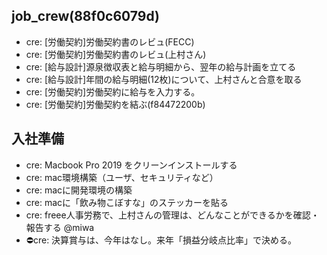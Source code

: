 job_crew(88f0c6079d)
---

- cre: [労働契約]労働契約書のレビュ(FECC)
- cre: [労働契約]労働契約書のレビュ(上村さん)
- cre: [給与設計]源泉徴収表と給与明細から、翌年の給与計画を立てる
- cre: [給与設計]年間の給与明細(12枚)について、上村さんと合意を取る
- cre: [労働契約]労働契約に給与を入力する。
- cre: [労働契約]労働契約を結ぶ(f84472200b)


## 入社準備
- cre: Macbook Pro 2019 をクリーンインストールする
- cre: mac環境構築（ユーザ、セキュリティなど）
- cre: macに開発環境の構築
- cre: macに「飲み物こぼすな」のステッカーを貼る
- cre: freee人事労務で、上村さんの管理は、どんなことができるかを確認・報告する @miwa
- ⛔️cre: 決算賞与は、今年はなし。来年「損益分岐点比率」で決める。


